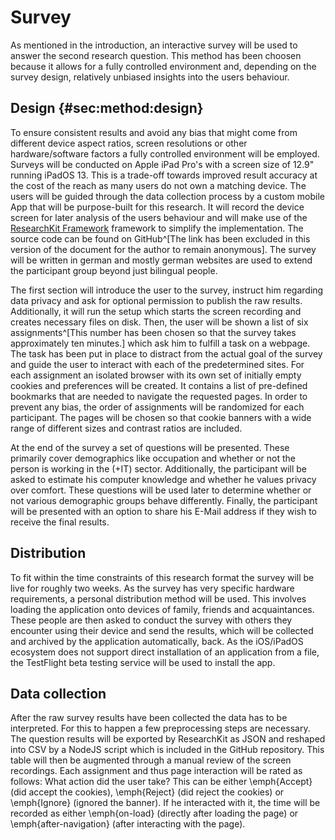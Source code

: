 # Survey

As mentioned in the introduction, an interactive survey will be used to answer the second research question. This method has been choosen because it allows for a fully controlled environment and, depending on the survey design, relatively unbiased insights into the users behaviour.

## Design {#sec:method:design}

To ensure consistent results and avoid any bias that might come from different device aspect ratios, screen resolutions or other hardware/software factors a fully controlled environment will be employed. Surveys will be conducted on Apple iPad Pro's with a screen size of 12.9" running iPadOS 13. This is a trade-off towards improved result accuracy at the cost of the reach as many users do not own a matching device. The users will be guided through the data collection process by a custom mobile App that will be purpose-built for this research. It will record the device screen for later analysis of the users behaviour and will make use of the [ResearchKit Framework](http://researchkit.org) framework to simplify the implementation. The source code can be found on GitHub^[The link has been excluded in this version of the document for the author to remain anonymous]. The survey will be written in german and mostly german websites are used to extend the participant group beyond just bilingual people.

The first section will introduce the user to the survey, instruct him regarding data privacy and ask for optional permission to publish the raw results. Additionally, it will run the setup which starts the screen recording and creates necessary files on disk. Then, the user will be shown a list of six assignments^[This number has been chosen so that the survey takes approximately ten minutes.] which ask him to fulfill a task on a webpage. The task has been put in place to distract from the actual goal of the survey and guide the user to interact with each of the predetermined sites. For each assignment an isolated browser with its own set of initially empty cookies and preferences will be created. It contains a list of pre-defined bookmarks that are needed to navigate the requested pages. In order to prevent any bias, the order of assignments will be randomized for each participant. The pages will be chosen so that cookie banners with a wide range of different sizes and contrast ratios are included.

At the end of the survey a set of questions will be presented. These primarily cover demographics like occupation and whether or not the person is working in the (+IT) sector. Additionally, the participant will be asked to estimate his computer knowledge and whether he values privacy over comfort. These questions will be used later to determine whether or not various demographic groups behave differently. Finally, the participant will be presented with an option to share his E-Mail address if they wish to receive the final results.

## Distribution

To fit within the time constraints of this research format the survey will be live for roughly two weeks. As the survey has very specific hardware requirements, a personal distribution method will be used. This involves loading the application onto devices of family, friends and acquaintances. These people are then asked to conduct the survey with others they encounter using their device and send the results, which will be collected and archived by the application automatically, back. As the iOS/iPadOS ecosystem does not support direct installation of an application from a file, the TestFlight beta testing service will be used to install the app.

## Data collection

After the raw survey results have been collected the data has to be interpreted. For this to happen a few preprocessing steps are necessary. The question results will be exported by ResearchKit as JSON and reshaped into CSV by a NodeJS script which is included in the GitHub repository. This table will then be augmented through a manual review of the screen recordings. Each assignment and thus page interaction will be rated as follows: What action did the user take? This can be either \emph{Accept} (did accept the cookies), \emph{Reject} (did reject the cookies) or \emph{Ignore} (ignored the banner). If he interacted with it, the time will be recorded as either \emph{on-load} (directly after loading the page) or \emph{after-navigation} (after interacting with the page).
